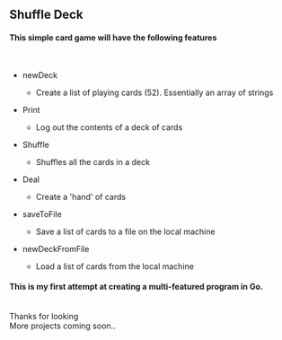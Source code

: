 ## Shuffle Deck

#### This simple card game will have the following features

<br />

- newDeck

  - Create a list of playing cards (52). Essentially an array of strings

- Print

  - Log out the contents of a deck of cards

- Shuffle

  - Shuffles all the cards in a deck

- Deal

  - Create a 'hand' of cards

- saveToFile
  - Save a list of cards to a file on the local machine
- newDeckFromFile
  - Load a list of cards from the local machine

#### This is my first attempt at creating a multi-featured program in **Go**.

<br />
Thanks for looking

<br />
More projects coming soon..
